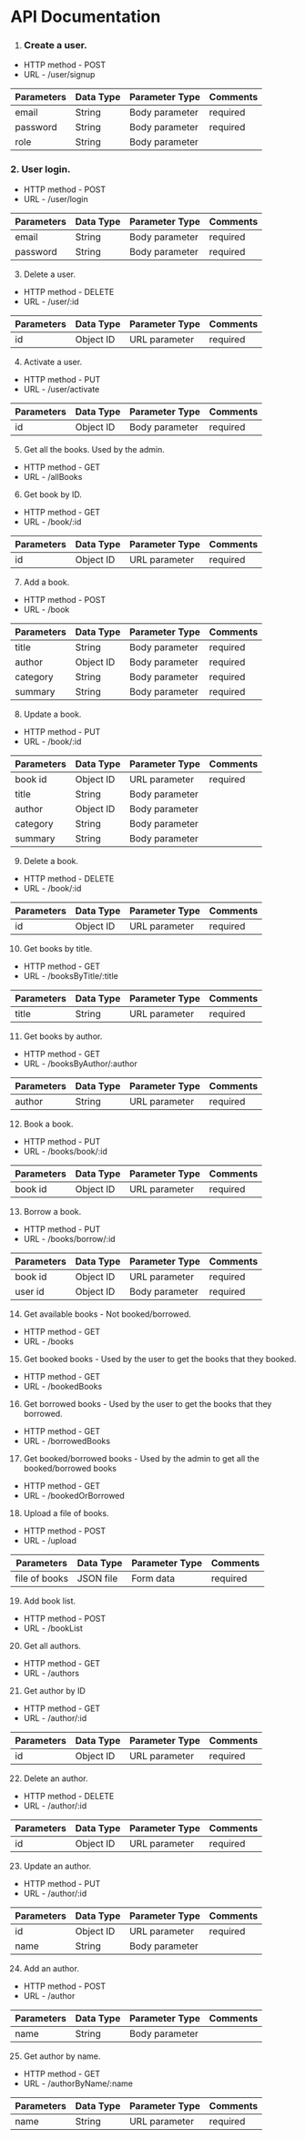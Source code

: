 # **API Documentation**

1. ### **Create a user.**

- HTTP method - POST
- URL - /user/signup

Parameters | Data Type | Parameter Type | Comments
-----------|-----------|----------------|---------
email | String | Body parameter | required
password | String | Body parameter | required
role | String | Body parameter

### 2. User login.

- HTTP method - POST
- URL - /user/login

Parameters | Data Type | Parameter Type | Comments
-----------|-----------|----------------|---------
email | String | Body parameter | required
password | String | Body parameter | required

3. Delete a user.

- HTTP method - DELETE
- URL - /user/:id

Parameters | Data Type | Parameter Type | Comments
-----------|-----------|----------------|---------
id | Object ID | URL parameter | required

4. Activate a user.

- HTTP method - PUT
- URL - /user/activate

Parameters | Data Type | Parameter Type | Comments
-----------|-----------|----------------|---------
id | Object ID | Body parameter | required

5. Get all the books. Used by the admin.

- HTTP method - GET
- URL - /allBooks

6. Get book by ID.

- HTTP method - GET
- URL - /book/:id

Parameters | Data Type | Parameter Type | Comments
-----------|-----------|----------------|---------
id | Object ID | URL parameter | required

7. Add a book.

- HTTP method - POST
- URL - /book

Parameters | Data Type | Parameter Type | Comments
-----------|-----------|----------------|---------
title | String | Body parameter | required
author | Object ID | Body parameter | required
category | String | Body parameter | required
summary | String | Body parameter | required

8. Update a book.

- HTTP method - PUT
- URL - /book/:id

Parameters | Data Type | Parameter Type | Comments
-----------|-----------|----------------|---------
book id | Object ID | URL parameter | required
title | String | Body parameter |
author | Object ID | Body parameter |
category | String | Body parameter |
summary | String | Body parameter |

9. Delete a book.

- HTTP method - DELETE
- URL - /book/:id

Parameters | Data Type | Parameter Type | Comments
-----------|-----------|----------------|---------
id | Object ID | URL parameter | required

10. Get books by title.

- HTTP method - GET
- URL - /booksByTitle/:title

Parameters | Data Type | Parameter Type | Comments
-----------|-----------|----------------|---------
title | String | URL parameter | required

11. Get books by author.

- HTTP method - GET
- URL - /booksByAuthor/:author

Parameters | Data Type | Parameter Type | Comments
-----------|-----------|----------------|---------
author | String | URL parameter | required

12. Book a book.

- HTTP method - PUT
- URL - /books/book/:id

Parameters | Data Type | Parameter Type | Comments
-----------|-----------|----------------|---------
book id | Object ID | URL parameter | required

13. Borrow a book.

- HTTP method - PUT
- URL - /books/borrow/:id

Parameters | Data Type | Parameter Type | Comments
-----------|-----------|----------------|---------
book id | Object ID | URL parameter | required
user id | Object ID | Body parameter | required

14. Get available books - Not booked/borrowed.

- HTTP method - GET
- URL - /books

15. Get booked books - Used by the user to get the books that they booked.

- HTTP method - GET
- URL - /bookedBooks

16. Get borrowed books - Used by the user to get the books that they borrowed.

- HTTP method - GET
- URL - /borrowedBooks

17. Get booked/borrowed books - Used by the admin to get all the booked/borrowed books

- HTTP method - GET
- URL - /bookedOrBorrowed

18. Upload a file of books.

- HTTP method - POST
- URL - /upload

Parameters | Data Type | Parameter Type | Comments
-----------|-----------|----------------|---------
file of books | JSON file | Form data | required

19. Add book list.

- HTTP method - POST
- URL - /bookList

20. Get all authors.

- HTTP method - GET
- URL - /authors

21. Get author by ID

- HTTP method - GET
- URL - /author/:id

Parameters | Data Type | Parameter Type | Comments
-----------|-----------|----------------|---------
id | Object ID | URL parameter | required

22. Delete an author.

- HTTP method - DELETE
- URL - /author/:id

Parameters | Data Type | Parameter Type | Comments
-----------|-----------|----------------|---------
id | Object ID | URL parameter | required

23. Update an author.

- HTTP method - PUT
- URL - /author/:id

Parameters | Data Type | Parameter Type | Comments
-----------|-----------|----------------|---------
id | Object ID | URL parameter | required
name | String | Body parameter |

24. Add an author.

- HTTP method - POST
- URL - /author

Parameters | Data Type | Parameter Type | Comments
-----------|-----------|----------------|---------
name | String | Body parameter |

25. Get author by name.

- HTTP method - GET
- URL - /authorByName/:name

Parameters | Data Type | Parameter Type | Comments
-----------|-----------|----------------|---------
name | String | URL parameter | required